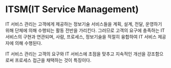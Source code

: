 # ITSM(IT Service Management)

IT 서비스 관리는 고객에게 제공하는 정보기술 서비스들을 계획, 설계, 전달, 운영하기 위해 단체에 의해 수행되는 활동 전반을 가리킨다. 그러므로 고객의 요구에 충족하는 IT 서비스의 구현과 연관되며, 사람, 프로세스, 정보기술을 적절히 융합하여 IT 서비스 제공자에 의해 수행된다.

IT 서비스 관리는 고객의 요구와 IT 서비스에 초점을 맞추고 지속적인 개선을 강조함으로써 프로세스 접근을 채택하는 것이 특징이다.

